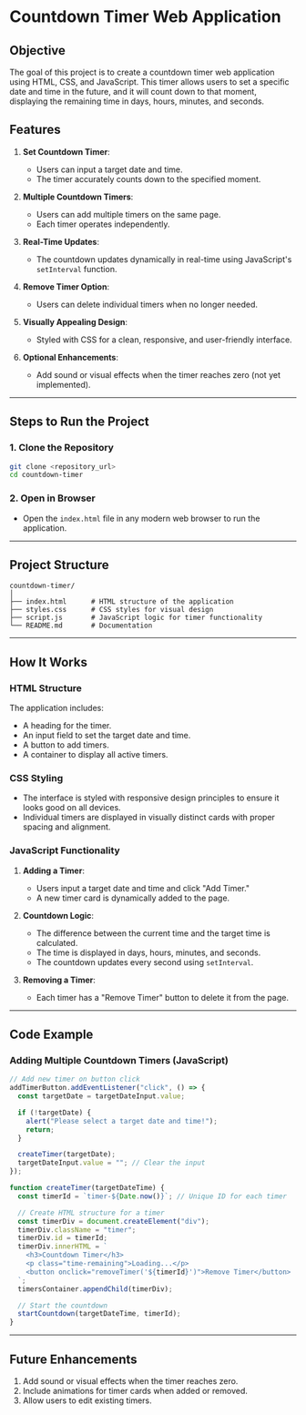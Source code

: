 # Countdown Timer Web Application

## Objective
The goal of this project is to create a countdown timer web application using HTML, CSS, and JavaScript. This timer allows users to set a specific date and time in the future, and it will count down to that moment, displaying the remaining time in days, hours, minutes, and seconds.

## Features
1. **Set Countdown Timer**:
   - Users can input a target date and time.
   - The timer accurately counts down to the specified moment.

2. **Multiple Countdown Timers**:
   - Users can add multiple timers on the same page.
   - Each timer operates independently.

3. **Real-Time Updates**:
   - The countdown updates dynamically in real-time using JavaScript's `setInterval` function.

4. **Remove Timer Option**:
   - Users can delete individual timers when no longer needed.

5. **Visually Appealing Design**:
   - Styled with CSS for a clean, responsive, and user-friendly interface.

6. **Optional Enhancements**:
   - Add sound or visual effects when the timer reaches zero (not yet implemented).

---

## Steps to Run the Project

### 1. Clone the Repository
```bash
git clone <repository_url>
cd countdown-timer
```

### 2. Open in Browser
- Open the `index.html` file in any modern web browser to run the application.

---

## Project Structure
```
countdown-timer/
│
├── index.html      # HTML structure of the application
├── styles.css      # CSS styles for visual design
├── script.js       # JavaScript logic for timer functionality
└── README.md       # Documentation
```

---

## How It Works

### HTML Structure
The application includes:
- A heading for the timer.
- An input field to set the target date and time.
- A button to add timers.
- A container to display all active timers.

### CSS Styling
- The interface is styled with responsive design principles to ensure it looks good on all devices.
- Individual timers are displayed in visually distinct cards with proper spacing and alignment.

### JavaScript Functionality
1. **Adding a Timer**:
   - Users input a target date and time and click "Add Timer."
   - A new timer card is dynamically added to the page.

2. **Countdown Logic**:
   - The difference between the current time and the target time is calculated.
   - The time is displayed in days, hours, minutes, and seconds.
   - The countdown updates every second using `setInterval`.

3. **Removing a Timer**:
   - Each timer has a "Remove Timer" button to delete it from the page.

---

## Code Example

### Adding Multiple Countdown Timers (JavaScript)
```javascript
// Add new timer on button click
addTimerButton.addEventListener("click", () => {
  const targetDate = targetDateInput.value;

  if (!targetDate) {
    alert("Please select a target date and time!");
    return;
  }

  createTimer(targetDate);
  targetDateInput.value = ""; // Clear the input
});

function createTimer(targetDateTime) {
  const timerId = `timer-${Date.now()}`; // Unique ID for each timer

  // Create HTML structure for a timer
  const timerDiv = document.createElement("div");
  timerDiv.className = "timer";
  timerDiv.id = timerId;
  timerDiv.innerHTML = `
    <h3>Countdown Timer</h3>
    <p class="time-remaining">Loading...</p>
    <button onclick="removeTimer('${timerId}')">Remove Timer</button>
  `;
  timersContainer.appendChild(timerDiv);

  // Start the countdown
  startCountdown(targetDateTime, timerId);
}
```

---

## Future Enhancements
1. Add sound or visual effects when the timer reaches zero.
2. Include animations for timer cards when added or removed.
3. Allow users to edit existing timers.


